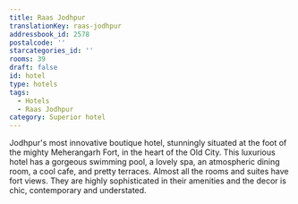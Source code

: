 ```yaml
---
title: Raas Jodhpur
translationKey: raas-jodhpur
addressbook_id: 2578
postalcode: ''
starcategories_id: ''
rooms: 39
draft: false
id: hotel
type: hotels
tags:
  - Hotels
  - Raas Jodhpur
category: Superior hotel
---
```

Jodhpur's most innovative boutique hotel, stunningly situated at the foot of the mighty Meherangarh Fort, in the heart of the Old City. This luxurious hotel has a gorgeous swimming pool, a lovely spa, an atmospheric dining room, a cool cafe, and pretty terraces. Almost all the rooms and suites have fort views. They are highly sophisticated in their amenities and the decor is chic, contemporary and understated.
